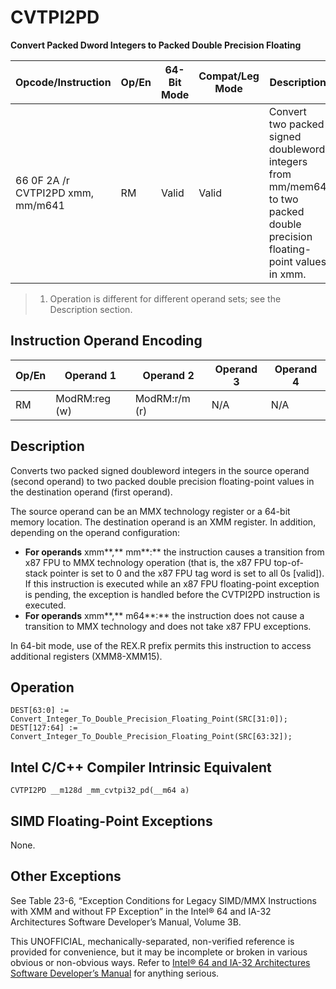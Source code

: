 # CVTPI2PD

**Convert Packed Dword Integers to Packed Double Precision Floating**

| Opcode/Instruction                | Op/En | 64-Bit Mode | Compat/Leg Mode | Description                                                                                                              |
| --------------------------------- | ----- | ----------- | --------------- | ------------------------------------------------------------------------------------------------------------------------ |
| 66 0F 2A /r CVTPI2PD xmm, mm/m641 | RM    | Valid       | Valid           | Convert two packed signed doubleword integers from mm/mem64 to two packed double precision floating-point values in xmm. |

> 1. Operation is different for different operand sets; see the Description section.

## Instruction Operand Encoding

| Op/En | Operand 1     | Operand 2     | Operand 3 | Operand 4 |
| ----- | ------------- | ------------- | --------- | --------- |
| RM    | ModRM:reg (w) | ModRM:r/m (r) | N/A       | N/A       |

## Description

Converts two packed signed doubleword integers in the source operand (second operand) to two packed double precision floating-point values in the destination operand (first operand).

The source operand can be an MMX technology register or a 64-bit memory location. The destination operand is an XMM register. In addition, depending on the operand configuration:

- **For operands** xmm**,** mm**:** the instruction causes a transition from x87 FPU to MMX technology operation (that is, the x87 FPU top-of-stack pointer is set to 0 and the x87 FPU tag word is set to all 0s [valid]). If this instruction is executed while an x87 FPU floating-point exception is pending, the exception is handled before the CVTPI2PD instruction is executed.
- **For operands** xmm**,** m64**:** the instruction does not cause a transition to MMX technology and does not take x87 FPU exceptions.

In 64-bit mode, use of the REX.R prefix permits this instruction to access additional registers (XMM8-XMM15).

## Operation

```
DEST[63:0] := Convert_Integer_To_Double_Precision_Floating_Point(SRC[31:0]);
DEST[127:64] := Convert_Integer_To_Double_Precision_Floating_Point(SRC[63:32]);

```

## Intel C/C++ Compiler Intrinsic Equivalent

```
CVTPI2PD __m128d _mm_cvtpi32_pd(__m64 a)

```

## SIMD Floating-Point Exceptions

None.

## Other Exceptions

See Table 23-6, “Exception Conditions for Legacy SIMD/MMX Instructions with XMM and without FP Exception” in the Intel® 64 and IA-32 Architectures Software Developer’s Manual, Volume 3B.

This UNOFFICIAL, mechanically-separated, non-verified reference is provided for convenience, but it may be
incomplete or broken in various obvious or non-obvious
ways. Refer to [Intel® 64 and IA-32 Architectures Software Developer’s Manual](https://software.intel.com/en-us/download/intel-64-and-ia-32-architectures-sdm-combined-volumes-1-2a-2b-2c-2d-3a-3b-3c-3d-and-4) for anything serious.

